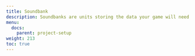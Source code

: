 ```yaml
---
title: Soundbank
description: Soundbanks are units storing the data your game will need to play audio.
menu:
  docs:
    parent: project-setup
weight: 213
toc: true
---
```

